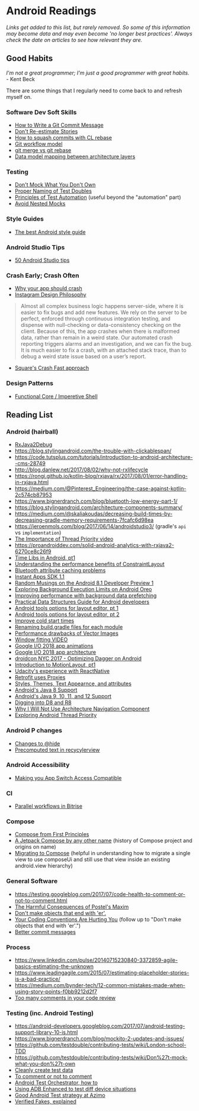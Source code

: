 # Android Readings

_Links get added to this list, but rarely removed. So some of this information may become data and may even become 'no longer best practices'. Always check the date on articles to see how relevant they are._

## Good Habits
*I'm not a great programmer; I'm just a good programmer with great habits.* - Kent Beck

There are some things that I regularly need to come back to and refresh myself on.

### Software Dev Soft Skills
* [How to Write a Git Commit Message](http://chris.beams.io/posts/git-commit/)
* [Don't Re-estimate Stories](https://www.mountaingoatsoftware.com/blog/to-re-estimate-or-not-that-is-the-question)
* [How to squash commits with CL rebase](http://gitready.com/advanced/2009/02/10/squashing-commits-with-rebase.html)
* [Git workflow model](http://nvie.com/posts/a-successful-git-branching-model/)
* [git merge vs git rebase](https://www.atlassian.com/git/tutorials/merging-vs-rebasing)
* [Data model mapping between architecture layers](https://overflow.buffer.com/2017/12/21/even-map-though-data-model-mapping-android-apps/)

### Testing
* [Don't Mock What You Don't Own](https://blog.8thlight.com/eric-smith/2011/10/27/thats-not-yours.html)
* [Proper Naming of Test Doubles](https://blog.8thlight.com/uncle-bob/2014/05/14/TheLittleMocker.html)
* [Principles of Test Automation](http://xunitpatterns.com/Principles%20of%20Test%20Automation.html#Use%20the%20Front%20Door%20First) (useful beyond the "automation" part)
* [Avoid Nested Mocks](https://www.destroyallsoftware.com/blog/2014/test-isolation-is-about-avoiding-mocks)

### Style Guides
* [The best Android style guide](https://github.com/bufferapp/android-guidelines/blob/master/project_style_guidelines.md)

### Android Studio Tips
* [50 Android Studio tips](https://medium.com/@mmbialas/50-android-studio-tips-tricks-resources-you-should-be-familiar-with-as-an-android-developer-af86e7cf56d2#.zdg2tg99u)

### Crash Early; Crash Often
* [Why your app should crash](https://jeroenmols.com/blog/2017/03/08/appcrash/)
* [Instagram Design Philosophy](https://instagram-engineering.com/instagram-android-four-years-later-927c166b0201)

>Almost all complex business logic happens server-side, where it is easier to fix bugs and add new features. We rely on the server to be perfect, enforced through continuous integration testing, and dispense with null-checking or data-consistency checking on the client. Because of this, the app crashes when there is malformed data, rather than remain in a weird state. Our automated crash reporting triggers alarms and an investigation, and we can fix the bug. It is much easier to fix a crash, with an attached stack trace, than to debug a weird state issue based on a user’s report.

* [Square's Crash Fast approach](https://vimeo.com/145042944)

### Design Patterns
* [Functional Core / Imperetive Shell](https://github.com/kbilsted/Functional-core-imperative-shell/blob/master/README.md)

## Reading List

### Android (hairball)
* [RxJava2Debug](https://github.com/akaita/RxJava2Debug)
* https://blog.stylingandroid.com/the-trouble-with-clickablespan/
* https://code.tutsplus.com/tutorials/introduction-to-android-architecture--cms-28749
* http://blog.danlew.net/2017/08/02/why-not-rxlifecycle
* https://rongi.github.io/kotlin-blog/rxjava/rx/2017/08/01/error-handling-in-rxjava.html
* https://medium.com/@Pinterest_Engineering/the-case-against-kotlin-2c574cb87953
* https://www.bignerdranch.com/blog/bluetooth-low-energy-part-1/
* https://blog.stylingandroid.com/architecture-components-summary/
* https://medium.com/@skaliakoudas/decreasing-build-times-by-decreasing-gradle-memory-requirements-7fcafc6d98ea
* https://jeroenmols.com/blog/2017/06/14/androidstudio3/ (gradle's  `api` vs `implementation`)
* [The Importance of Thread Priority video](https://www.youtube.com/watch?v=NwFXVsM15Co)
* https://proandroiddev.com/solid-android-analytics-with-rxjava2-6270ce8c26f9
* [Time Libs in Android, pt1](https://blog.stylingandroid.com/time-for-non-time-lords-part-1)
* [Understanding the performance benefits of ConstraintLayout](https://android-developers.googleblog.com/2017/08/understanding-performance-benefits-of.html)
* [Bluetooth attribute caching problems](https://punchthrough.com/blog/posts/attribute-caching-in-ble-advantages-and-pitfalls)
* [Instant Apps SDK 1.1](https://android-developers.googleblog.com/2017/10/introducing-android-instant-apps-sdk-11.html)
* [Random Musings on the Android 8.1 Developer Preview 1](https://commonsware.com/blog/2017/10/25/random-musings-android-8p1-developer-preview-1.html)
* [Exploring Background Execution Limits on Android Oreo](https://medium.com/exploring-android/exploring-background-execution-limits-on-android-oreo-ab384762a66c)
* [Improving performance with background data prefetching](https://engineering.instagram.com/improving-performance-with-background-data-prefetching-b191acb39898)
* [Practical Data Structures Guide for Android developers](https://blog.mindorks.com/practical-data-structures-guide-for-android-developers-73fdec190802)
* [Android tools options for layout editor, pt 1](https://blog.stylingandroid.com/tool-time-part-1-2/)
* [Android tools options for layout editor, pt 2](https://blog.stylingandroid.com/tool-time-part-2/)
* [Improve cold start times](https://redfin.engineering/how-we-improved-our-android-app-cold-start-time-by-28-a722e231314a)
* [Renaming build.gradle files for each module](http://www.developerphil.com/renaming-your-gradle-build-files/)
* [Performance drawbacks of Vector Images](https://medium.com/upday-devs/optimizing-the-performance-of-vector-drawables-680a4c456286)
* [Window fitting VIDEO](https://www.youtube.com/watch?reload=9&v=_mGDMVRO3iE)
* [Google I/O 2018 app animations](https://medium.com/androiddevelopers/animating-on-a-schedule-8a90d812ae4)
* [Google I/O 2018 app architecture](https://medium.com/androiddevelopers/google-i-o-2018-app-architecture-and-testing-f546e37fc7eb)
* [droidcon NYC 2017 - Optimizing Dagger on Android](https://www.youtube.com/watch?v=PBrhRvhF00k)
* [Introduction to MotionLayout, pt1](https://medium.com/google-developers/introduction-to-motionlayout-part-i-29208674b10d)
* [Udacity's experience with ReactNative](https://engineering.udacity.com/react-native-a-retrospective-from-the-mobile-engineering-team-at-udacity-89975d6a8102)
* [Retrofit uses Proxies](https://proandroiddev.com/how-does-retrofit-work-6ecad1bb683b)
* [Styles, Themes, Text Appearnce, and attributes](https://medium.com/androiddevelopers/whats-your-text-s-appearance-f3a1729192d)
* [Android's Java 8 Support](http://jakewharton.com/androids-java-8-support/)
* [Android's Java 9, 10, 11, and 12 Support](http://jakewharton.com/androids-java-9-10-11-and-12-support/)
* [Digging into D8 and R8](https://www.youtube.com/watch?v=99H7COwhIpI)
* [Why I Will Not Use Architecture Navigation Component](https://proandroiddev.com/why-i-will-not-use-architecture-navigation-component-97d2ad596b36)
* [Exploring Android Thread Priority](https://link.medium.com/Klt0byNn7Q)


### Android P changes
* [Changes to @hide](https://commonsware.com/blog/2018/01/18/think-hard-about-hide.html)
* [Precomputed text in recycylerview](https://medium.com/androiddevelopers/prefetch-text-layout-in-recyclerview-4acf9103f438)

### Android Accessibility
* [Making you App Switch Access Compatible](https://riggaroo.co.za/android-accessibility-switch-access)

### CI
* [Parallel workflows in Bitrise](https://medium.com/@bitrise/start-multiple-builds-with-the-same-trigger-on-bitrise-1d46ca847b9e)

### Compose
* [Compose from First Principles](http://intelligiblebabble.com/compose-from-first-principles/)
* [A Jetpack Compose by any other name](https://jakewharton.com/a-jetpack-compose-by-any-other-name/) (history of Compose project and origins on name)
* [Migrating to Compose](https://compose.academy/blog/migrating_to_compose_-_composeview) (helpful in understanding how to migrate a single view to use composeUi and still use that view inside an existing android.view hierarchy)

### General Software
* https://testing.googleblog.com/2017/07/code-health-to-comment-or-not-to-comment.html
* [The Harmful Consequences of Postel's Maxim](https://tools.ietf.org/html/draft-thomson-postel-was-wrong-01)
* [Don't make objects that end with 'er'.](http://objology.blogspot.com/2011/09/one-of-best-bits-of-programming-advice.html)
* [Your Coding Conventions Are Hurting You](http://www.carlopescio.com/2011/04/your-coding-conventions-are-hurting-you.html) (follow up to "Don't make objects that end with 'er'.")
* [Better commit messages](https://medium.com/square-corner-blog/how-square-writes-commit-messages-8e92fcbf77c9)

### Process
* https://www.linkedin.com/pulse/20140715230840-3372859-agile-basics-estimating-the-unknown
* https://www.leadingagile.com/2015/07/estimating-placeholder-stories-is-a-bad-practice/
* https://medium.com/bynder-tech/12-common-mistakes-made-when-using-story-points-f0bb9212d2f7
* [Too many comments in your code review](http://testing.googleblog.com/2017/06/code-health-too-many-comments-on-your.html)

### Testing (inc. Android Testing)
* https://android-developers.googleblog.com/2017/07/android-testing-support-library-10-is.html
* https://www.bignerdranch.com/blog/mockito-2-updates-and-issues/
* https://github.com/testdouble/contributing-tests/wiki/London-school-TDD
* https://github.com/testdouble/contributing-tests/wiki/Don%27t-mock-what-you-don%27t-own
* [Cleanly create test data](https://testing.googleblog.com/2018/02/testing-on-toilet-cleanly-create-test.html)
* [To comment or not to comment](http://testing.googleblog.com/2017/07/code-health-to-comment-or-not-to-comment.html)
* [Android Test Orchestrator, how to](https://medium.com/stepstone-tech/android-test-orchestrator-unmasked-83b8879928fa)
* [Using ADB Enhanced to test diff device situations](https://ashishb.net/tech/introducing-adb-enhanced-a-swiss-army-knife-for-android-development/)
* [Good Android Test strategy at Azimo](https://medium.com/azimolabs/automated-testing-will-set-your-engineering-team-free-a89467c40731)
* [Verified Fakes, explained](https://pythonspeed.com/articles/verified-fakes/)



